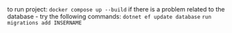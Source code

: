 ##
to run project: `docker compose up --build`
if there is a problem related to the database - try the following commands:
`dotnet ef update database`
`run migrations add INSERNAME`

